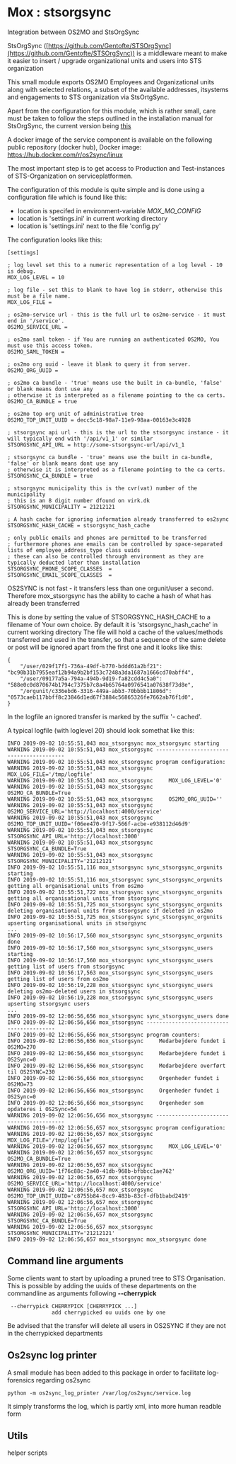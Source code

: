 # Mox : stsorgsync

Integration between OS2MO and StsOrgSync

StsOrgSync ([https://github.com/Gentofte/STSOrgSync](https://github.com/Gentofte/STSOrgSync)) is a middleware meant to make it easier to 
insert / upgrade organizational units and users into STS organization

This small module exports OS2MO Employees and Organizational units along with selected relations, a subset of the available addresses, itsystems and engagements to STS organization via StsOrtgSync.

Apart from the configuration for this module, which is rather small, care must be taken to follow the steps outlined in the installation manual for StsOrgSync, 
the current version being [this](https://github.com/Gentofte/STSOrgSync/raw/master/Documentation/Installation%20Guide.docx)

A docker image of the service component is available on the following public repository (docker hub),
Docker image: https://hub.docker.com/r/os2sync/linux

The most important step is to get access to Production and Test-instances of STS-Organization on serviceplatformen.

The configuration of this module is quite simple and is done using a configuration file which is found like this:

* location is specifed in environment-variable *MOX_MO_CONFIG*
* location is 'settings.ini' in current working directory
* location is 'settings.ini' next to the file 'config.py'


The configuration looks like this:

    [settings]

    ; log level set this to a numeric representation of a log level - 10 is debug.
    MOX_LOG_LEVEL = 10 

    ; log file - set this to blank to have log in stderr, otherwise this must be a file name. 
    MOX_LOG_FILE =

    ; os2mo-service url - this is the full url to os2mo-service - it must end in '/service'.
    OS2MO_SERVICE_URL = 

    ; os2mo saml token - if You are running an authenticated OS2MO, You must use this access token.
    OS2MO_SAML_TOKEN =

    ; os2mo org uuid - leave it blank to query it from server. 
    OS2MO_ORG_UUID = 
    
    ; os2mo ca bundle - 'true' means use the built in ca-bundle, 'false' or blank means dont use any
    ; otherwise it is interpreted as a filename pointing to the ca certs.
    OS2MO_CA_BUNDLE = true

    ; os2mo top org unit of administrative tree 
    OS2MO_TOP_UNIT_UUID = decc5c18-98a7-11e9-98aa-00163e3c4928

    ; stsorgsync api url - this is the url to the stsorgsync instance - it will typically end with '/api/v1_1' or similar 
    STSORGSYNC_API_URL = http://some-stsorgsync-url/api/v1_1

    ; stsorgsync ca bundle - 'true' means use the built in ca-bundle, 'false' or blank means dont use any
    ; otherwise it is interpreted as a filename pointing to the ca certs.
    STSORGSYNC_CA_BUNDLE = true

    ; stsorgsync municipality this is the cvr(vat) number of the municipality
    ; this is an 8 digit number dfound on virk.dk
    STSORGSYNC_MUNICIPALITY = 21212121

    ; A hash cache for ignoring information already transferred to os2sync
    STSORGSYNC_HASH_CACHE = stsorgsync_hash_cache

    ; only public emails and phones are permitted to be transferred
    ; furthermore phones ane emails can be controlled by space-separated lists of employee_address_type class uuids
    ; these can also be controlled through environment as they are typically deducted later than installation
    STSORGSYNC_PHONE_SCOPE_CLASSES  =
    STSORGSYNC_EMAIL_SCOPE_CLASSES  =


OS2SYNC is not fast - it transfers less than one orgunit/user a second. Therefore mox\_stsorgsync has the ability to cache a hash of what has already been transferred

This is done by setting the value of STSORGSYNC\_HASH\_CACHE to a filename of Your own choice. By default it is 'stsorgsync\_hash\_cache' in current working directory 
The file will hold a cache of the values/methods transferred and used in the transfer, so that a sequence of the same delete or post will be ignored apart from the first one and it looks like this:

    {
        "/user/029f17f1-736a-49df-b770-bddd61a2bf21": "bc90b31b7955eaf12b94a9b2bf153c7248a3da1687a1666cd70abff4",
        "/user/09177a5a-794a-494b-9d19-fa82cdd4c5a0": "588e0c0d870674b1794c7375b7c8a4b65764a0976541a07638f73d8e",
        "/orgunit/c336ebd6-3316-449a-abb3-70bbbb11806d": "0573caeb117bbff8c23846d1ed67f3884c56865326fe7662ab76f1d0",
    }

In the logfile an ignored transfer is marked by the suffix '- cached'.


A typical logfile (with loglevel 20) should look somethat like this: 

    INFO 2019-09-02 10:55:51,043 mox_stsorgsync mox_stsorgsync starting
    WARNING 2019-09-02 10:55:51,043 mox_stsorgsync -----------------------------------------
    WARNING 2019-09-02 10:55:51,043 mox_stsorgsync program configuration:
    WARNING 2019-09-02 10:55:51,043 mox_stsorgsync     MOX_LOG_FILE='/tmp/logfile'
    WARNING 2019-09-02 10:55:51,043 mox_stsorgsync     MOX_LOG_LEVEL='0'
    WARNING 2019-09-02 10:55:51,043 mox_stsorgsync     OS2MO_CA_BUNDLE=True
    WARNING 2019-09-02 10:55:51,043 mox_stsorgsync     OS2MO_ORG_UUID=''
    WARNING 2019-09-02 10:55:51,043 mox_stsorgsync     OS2MO_SERVICE_URL='http://localhost:4000/service'
    WARNING 2019-09-02 10:55:51,043 mox_stsorgsync     OS2MO_TOP_UNIT_UUID='f06ee470-9f17-566f-acbe-e938112d46d9'
    WARNING 2019-09-02 10:55:51,043 mox_stsorgsync     STSORGSYNC_API_URL='http://localhost:3000'
    WARNING 2019-09-02 10:55:51,043 mox_stsorgsync     STSORGSYNC_CA_BUNDLE=True
    WARNING 2019-09-02 10:55:51,043 mox_stsorgsync     STSORGSYNC_MUNICIPALITY='21212121'
    INFO 2019-09-02 10:55:51,116 mox_stsorgsync sync_stsorgsync_orgunits starting
    INFO 2019-09-02 10:55:51,116 mox_stsorgsync sync_stsorgsync_orgunits getting all organisational units from os2mo
    INFO 2019-09-02 10:55:51,722 mox_stsorgsync sync_stsorgsync_orgunits getting all organisational units from stsorgsync
    INFO 2019-09-02 10:55:51,725 mox_stsorgsync sync_stsorgsync_orgunits deleting organisational units from stsorgsync if deleted in os2mo
    INFO 2019-09-02 10:55:51,725 mox_stsorgsync sync_stsorgsync_orgunits upserting organisational units in stsorgsync
    ...
    INFO 2019-09-02 10:56:17,560 mox_stsorgsync sync_stsorgsync_orgunits done
    INFO 2019-09-02 10:56:17,560 mox_stsorgsync sync_stsorgsync_users starting
    INFO 2019-09-02 10:56:17,560 mox_stsorgsync sync_stsorgsync_users getting list of users from stsorgsync
    INFO 2019-09-02 10:56:17,563 mox_stsorgsync sync_stsorgsync_users getting list of users from os2mo
    INFO 2019-09-02 10:56:19,228 mox_stsorgsync sync_stsorgsync_users deleting os2mo-deleted users in stsorgsync
    INFO 2019-09-02 10:56:19,228 mox_stsorgsync sync_stsorgsync_users upserting stsorgsync users
    ...
    INFO 2019-09-02 12:06:56,656 mox_stsorgsync sync_stsorgsync_users done
    INFO 2019-09-02 12:06:56,656 mox_stsorgsync -----------------------------------------
    INFO 2019-09-02 12:06:56,656 mox_stsorgsync program counters:
    INFO 2019-09-02 12:06:56,656 mox_stsorgsync     Medarbejdere fundet i OS2MO=270
    INFO 2019-09-02 12:06:56,656 mox_stsorgsync     Medarbejdere fundet i OS2Sync=0
    INFO 2019-09-02 12:06:56,656 mox_stsorgsync     Medarbejdere overført til OS2SYNC=230
    INFO 2019-09-02 12:06:56,656 mox_stsorgsync     Orgenheder fundet i OS2MO=73
    INFO 2019-09-02 12:06:56,656 mox_stsorgsync     Orgenheder fundet i OS2Sync=0
    INFO 2019-09-02 12:06:56,656 mox_stsorgsync     Orgenheder som opdateres i OS2Sync=54
    WARNING 2019-09-02 12:06:56,656 mox_stsorgsync -----------------------------------------
    WARNING 2019-09-02 12:06:56,657 mox_stsorgsync program configuration:
    WARNING 2019-09-02 12:06:56,657 mox_stsorgsync     MOX_LOG_FILE='/tmp/logfile'
    WARNING 2019-09-02 12:06:56,657 mox_stsorgsync     MOX_LOG_LEVEL='0'
    WARNING 2019-09-02 12:06:56,657 mox_stsorgsync     OS2MO_CA_BUNDLE=True
    WARNING 2019-09-02 12:06:56,657 mox_stsorgsync     OS2MO_ORG_UUID='1f76c88c-2a40-41db-968b-bfbbcc1ae762'
    WARNING 2019-09-02 12:06:56,657 mox_stsorgsync     OS2MO_SERVICE_URL='http://localhost:4000/service'
    WARNING 2019-09-02 12:06:56,657 mox_stsorgsync     OS2MO_TOP_UNIT_UUID='c8755b84-8cc9-483b-83cf-dfb1babd2419'
    WARNING 2019-09-02 12:06:56,657 mox_stsorgsync     STSORGSYNC_API_URL='http://localhost:3000'
    WARNING 2019-09-02 12:06:56,657 mox_stsorgsync     STSORGSYNC_CA_BUNDLE=True
    WARNING 2019-09-02 12:06:56,657 mox_stsorgsync     STSORGSYNC_MUNICIPALITY='21212121'
    INFO 2019-09-02 12:06:56,657 mox_stsorgsync mox_stsorgsync done

## Command line arguments

Some clients want to start by uploading a pruned tree to STS Organisation. This is possible by adding the uuids of these
departments on the commandline as arguments following **--cherrypick**
   

     --cherrypick CHERRYPICK [CHERRYPICK ...]
                  add cherrypicked ou uuids one by one

Be advised that the transfer will delete all users in OS2SYNC if they are not in the cherrypicked departments


## Os2sync log printer

A small module has been added to this package in order to facilitate log-forensics regarding os2sync

    python -m os2sync_log_printer /var/log/os2sync/service.log

It simply transforms the log, which is partly xml, into more human readble form

## Utils

helper scripts 

